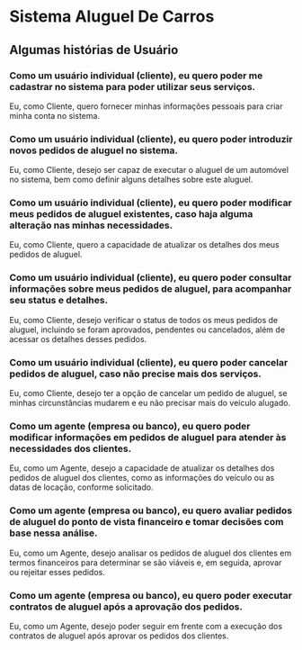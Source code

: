 # Sistema Aluguel De Carros

## Algumas histórias de Usuário

### Como um usuário individual (cliente), eu quero poder me cadastrar no sistema para poder utilizar seus serviços.
Eu, como Cliente, quero fornecer minhas informações pessoais para criar minha conta no sistema.<br>

### Como um usuário individual (cliente), eu quero poder introduzir novos pedidos de aluguel no sistema.
Eu, como Cliente, desejo ser capaz de executar o aluguel de um automóvel no sistema, bem como definir alguns detalhes sobre este aluguel.

### Como um usuário individual (cliente), eu quero poder modificar meus pedidos de aluguel existentes, caso haja alguma alteração nas minhas necessidades.
Eu, como Cliente, quero a capacidade de atualizar os detalhes dos meus pedidos de aluguel.

### Como um usuário individual (cliente), eu quero poder consultar informações sobre meus pedidos de aluguel, para acompanhar seu status e detalhes.
Eu, como Cliente, desejo verificar o status de todos os meus pedidos de aluguel, incluindo se foram aprovados, pendentes ou cancelados, além de acessar os detalhes desses pedidos.

### Como um usuário individual (cliente), eu quero poder cancelar pedidos de aluguel, caso não precise mais dos serviços.
Eu, como Cliente, desejo ter a opção de cancelar um pedido de aluguel, se minhas circunstâncias mudarem e eu não precisar mais do veículo alugado.

### Como um agente (empresa ou banco), eu quero poder modificar informações em pedidos de aluguel para atender às necessidades dos clientes.
Eu, como um Agente, desejo a capacidade de atualizar os detalhes dos pedidos de aluguel dos clientes, como as informações do veículo ou as datas de locação, conforme solicitado.

### Como um agente (empresa ou banco), eu quero avaliar pedidos de aluguel do ponto de vista financeiro e tomar decisões com base nessa análise.
Eu, como um Agente, desejo analisar os pedidos de aluguel dos clientes em termos financeiros para determinar se são viáveis e, em seguida, aprovar ou rejeitar esses pedidos.

### Como um agente (empresa ou banco), eu quero poder executar contratos de aluguel após a aprovação dos pedidos.
Eu, como um Agente, desejo poder seguir em frente com a execução dos contratos de aluguel após aprovar os pedidos dos clientes.

